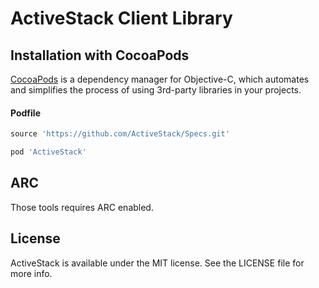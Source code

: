 ActiveStack Client Library
==========================

Installation with CocoaPods
--------------

[CocoaPods](http://cocoapods.org) is a dependency manager for Objective-C, which automates and simplifies the process of using 3rd-party libraries in your projects. 

#### Podfile

```ruby
source 'https://github.com/ActiveStack/Specs.git'

pod 'ActiveStack'
```

ARC
------------------

Those tools requires ARC enabled.


License
------------------

ActiveStack is available under the MIT license. See the LICENSE file for more info.
